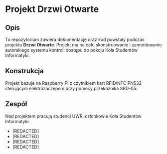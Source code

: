 # Projekt Drzwi Otwarte

## Opis

To repozytorium zawiera dokumentację oraz kod powstały podczas projektu **Drzwi Otwarte**. Projekt ma na celu skonstruowanie i zamontowanie autorskiego systemu kontroli dostępu do pokoju Koła Studentów Informatyki. 

## Konstrukcja

Projekt bazuje na Raspberry PI z czytnikiem kart RFID/NFC PN532 sterującym elektrozaczepem przy pomocy przekaźnika SRD-05.

## Zespół

Nad projektem pracują studenci UWR, członkowie Koła Studentów Informatyki.

* [REDACTED]
* [REDACTED]
* [REDACTED]
* [REDACTED]
